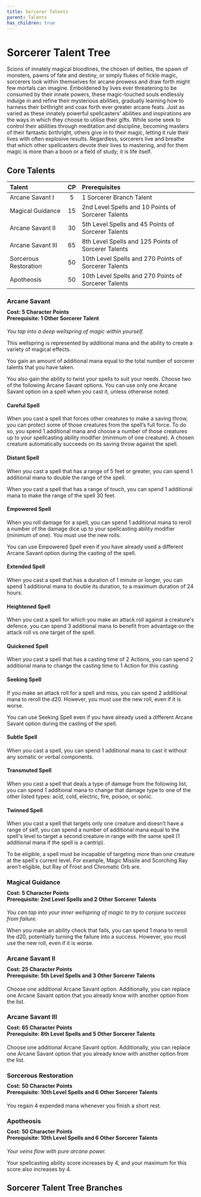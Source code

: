 ```yaml
---
title: Sorcerer Talents
parent: Talents
has_children: true
---
```


# Sorcerer Talent Tree
Scions of innately magical bloodlines, the chosen of deities, the spawn of monsters, pawns of fate and destiny, or simply flukes of fickle magic, sorcerers look within themselves for arcane prowess and draw forth might few mortals can imagine. Emboldened by lives ever threatening to be consumed by their innate powers, these magic-touched souls endlessly indulge in and refine their mysterious abilities, gradually learning how to harness their birthright and coax forth ever greater arcane feats. Just as varied as these innately powerful spellcasters’ abilities and inspirations are the ways in which they choose to utilise their gifts. While some seek to control their abilities through meditation and discipline, becoming masters of their fantastic birthright, others give in to their magic, letting it rule their lives with often explosive results. Regardless, sorcerers live and breathe that which other spellcasters devote their lives to mastering, and for them magic is more than a boon or a field of study; it is life itself.

## Core Talents

| Talent | CP | Prerequisites |
|:-------|:--:|:--------------|
| Arcane Savant I       | 5  | 1 Sorcerer Branch Talent |
| Magical Guidance      | 15 | 2nd Level Spells and 10 Points of Sorcerer Talents |
| Arcane Savant II      | 30 | 5th Level Spells and 45 Points of Sorcerer Talents |
| Arcane Savant III     | 65 | 8th Level Spells and 125 Points of Sorcerer Talents |
| Sorcerous Restoration | 50 | 10th Level Spells and 270 Points of Sorcerer Talents |
| Apotheosis            | 50 | 10th Level Spells and 270 Points of Sorcerer Talents |

### Arcane Savant
 
<div style="margin-top:-10px;"></div>
 
#### **Cost:** 5 Character Points<br>**Prerequisite:** 1 Other Sorcerer Talent
*You tap into a deep wellspring of magic within yourself.*

This wellspring is represented by additional mana and the ability to create a variety of magical effects.

You gain an amount of additional mana equal to the total number of sorcerer talents that you have taken.

You also gain the ability to twist your spells to suit your needs. Choose two of the following Arcane Savant options. You can use only one Arcane Savant option on a spell when you cast it, unless otherwise noted.

#### Careful Spell
When you cast a spell that forces other creatures to make a saving throw, you can protect some of those creatures from the spell’s full force. To do so, you spend 1 additional mana and choose a number of those creatures up to your spellcasting ability modifier (minimum of one creature). A chosen creature automatically succeeds on its saving throw against the spell.

#### Distant Spell
When you cast a spell that has a range of 5 feet or greater, you can spend 1 additional mana to double the range of the spell.

When you cast a spell that has a range of touch, you can spend 1 additional mana to make the range of the spell 30 feet.

#### Empowered Spell
When you roll damage for a spell, you can spend 1 additional mana to reroll a number of the damage dice up to your spellcasting ability modifier (minimum of one). You must use the new rolls.

You can use Empowered Spell even if you have already used a different Arcane Savant option during the casting of the spell.

#### Extended Spell
When you cast a spell that has a duration of 1 minute or longer, you can spend 1 additional mana to double its duration, to a maximum duration of 24 hours.

#### Heightened Spell
When you cast a spell for which you make an attack roll against a creature's defence, you can spend 3 additional mana to benefit from advantage on the attack roll vs one target of the spell.

#### Quickened Spell
When you cast a spell that has a casting time of 2 Actions, you can spend 2 additional mana to change the casting time to 1 Action for this casting.

#### Seeking Spell
If you make an attack roll for a spell and miss, you can spend 2 additional mana to reroll the d20. However, you must use the new roll, even if it is worse.

You can use Seeking Spell even if you have already used a different Arcane Savant option during the casting of the spell.

#### Subtle Spell
When you cast a spell, you can spend 1 additional mana to cast it without any somatic or verbal components.

#### Transmuted Spell
When you cast a spell that deals a type of damage from the following list, you can spend 1 additional mana to change that damage type to one of the other listed types: acid, cold, electric, fire, poison, or sonic.

#### Twinned Spell
When you cast a spell that targets only one creature and doesn’t have a range of self, you can spend a number of additional mana equal to the spell's level to target a second creature in range with the same spell (1 additional mana if the spell is a cantrip).

To be eligible, a spell must be incapable of targeting more than one creature at the spell's current level. For example, Magic Missile and Scorching Ray aren’t eligible, but Ray of Frost and Chromatic Orb are.

### Magical Guidance

<div style="margin-top:-10px;"></div>
 
#### **Cost:** 5 Character Points<br>**Prerequisite:** 2nd Level Spells and 2 Other Sorcerer Talents
*You can tap into your inner wellspring of magic to try to conjure success from failure.* 

When you make an ability check that fails, you can spend 1 mana to reroll the d20, potentially turning the failure into a success. However, you must use the new roll, even if it is worse.

### Arcane Savant II

<div style="margin-top:-10px;"></div>
 
#### **Cost:** 25 Character Points<br>**Prerequisite:** 5th Level Spells and 3 Other Sorcerer Talents
Choose one additional Arcane Savant option. Additionally, you can replace one Arcane Savant option that you already know with another option from the list.

### Arcane Savant III

<div style="margin-top:-10px;"></div>
 
#### **Cost:** 65 Character Points<br>**Prerequisite:** 8th Level Spells and 5 Other Sorcerer Talents
Choose one additional Arcane Savant option. Additionally, you can replace one Arcane Savant option that you already know with another option from the list.

### Sorcerous Restoration

<div style="margin-top:-10px;"></div>
 
#### **Cost:** 50 Character Points<br>**Prerequisite:** 10th Level Spells and 6 Other Sorcerer Talents
You regain 4 expended mana whenever you finish a short rest.

### Apotheosis

<div style="margin-top:-10px;"></div>
 
#### **Cost:** 50 Character Points<br>**Prerequisite:** 10th Level Spells and 6 Other Sorcerer Talents
*Your veins flow with pure arcane power.* 

Your spellcasting ability score increases by 4, and your maximum for this score also increases by 4.

## Sorcerer Talent Tree Branches
